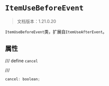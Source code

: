 # `ItemUseBeforeEvent`

> 文档版本：1.21.0.20

`ItemUseBeforeEvent`类，扩展自`ItemUseAfterEvent`。

## 属性

/// define
`cancel`


///

```js
cancel: boolean;
```

